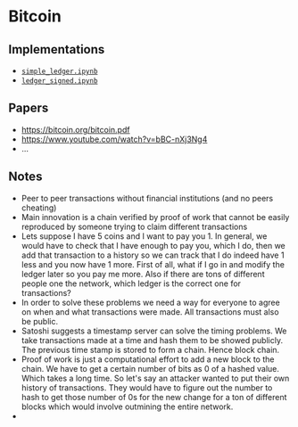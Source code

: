 # Bitcoin

## Implementations

- <a target="_blank" href="https://github.com/xnought/paper-implement/blob/main/bitcoin/simple_ledger.ipynb"><code>simple_ledger.ipynb</code></a>
- <a target="_blank" href="https://github.com/xnought/paper-implement/blob/main/bitcoin/ledger_signed.ipynb"><code>ledger_signed.ipynb</code></a>


## Papers

- https://bitcoin.org/bitcoin.pdf
- https://www.youtube.com/watch?v=bBC-nXj3Ng4
- ...

## Notes

- Peer to peer transactions without financial institutions (and no peers cheating)
- Main innovation is a chain verified by proof of work that cannot be easily reproduced by someone trying to claim different transactions
- Lets suppose I have 5 coins and I want to pay you 1. In general, we would have to check that I have enough to pay you, which I do, then we add that transaction to a history so we can track that I do indeed have 1 less and you now have 1 more. First of all, what if I go in and modify the ledger later so you pay me more. Also if there are tons of different people one the network, which ledger is the correct one for transactions?
- In order to solve these problems we need a way for everyone to agree on when and what transactions were made. All transactions must also be public.
- Satoshi suggests a timestamp server can solve the timing problems. We take transactions made at a time and hash them to be showed publicly. The previous time stamp is stored to form a chain. Hence block chain.
- Proof of work is just a computational effort to add a new block to the chain. We have to get a certain number of bits as 0 of a hashed value. Which takes a long time. So let's say an attacker wanted to put their own history of transactions. They would have to figure out the number to hash to get those number of 0s for the new change for a ton of different blocks which would involve outmining the entire network.
- 